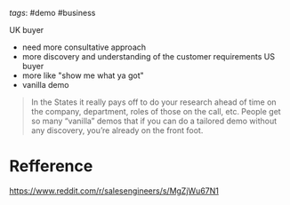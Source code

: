 *tags*: #demo #business

UK buyer
- need more consultative approach
- more discovery and understanding of the customer requirements
US buyer
- more like "show me what ya got"
- vanilla demo

> In the States it really pays off to do your research ahead of time on the company, department, roles of those on the call, etc. People get so many “vanilla” demos that if you can do a tailored demo without any discovery, you’re already on the front foot.

# Refference
https://www.reddit.com/r/salesengineers/s/MgZjWu67N1